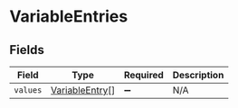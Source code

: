 # VariableEntries


## Fields

| Field                                                   | Type                                                    | Required                                                | Description                                             |
| ------------------------------------------------------- | ------------------------------------------------------- | ------------------------------------------------------- | ------------------------------------------------------- |
| `values`                                                | [VariableEntry](../../models/shared/variableentry.md)[] | :heavy_minus_sign:                                      | N/A                                                     |